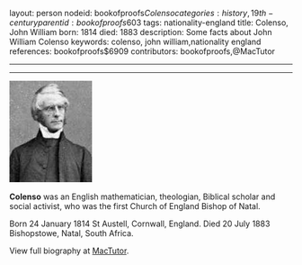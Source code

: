 layout: person
nodeid: bookofproofs$Colenso
categories: history,19th-century
parentid: bookofproofs$603
tags: nationality-england
title: Colenso, John William
born: 1814
died: 1883
description: Some facts about John William Colenso
keywords: colenso, john william,nationality england
references: bookofproofs$6909
contributors: bookofproofs,@MacTutor

---


---

![Colenso.jpg](https://github.com/bookofproofs/bookofproofs.github.io/blob/main/_sources/_assets/images/portraits/Colenso.jpg?raw=true)

**Colenso** was an English mathematician, theologian, Biblical scholar and social activist, who was the first Church of England Bishop of Natal.

Born 24 January 1814 St Austell, Cornwall, England. Died 20 July 1883 Bishopstowe, Natal, South Africa.


View full biography at [MacTutor](https://mathshistory.st-andrews.ac.uk/Biographies/Colenso/).